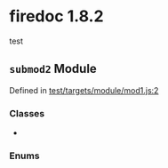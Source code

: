 
# firedoc 1.8.2

test


## `submod2` Module



Defined in [test/targets/module/mod1.js:2](../files/test_targets_module_mod1.js.md#l2)






### Classes
  - [](../classes/.md)

### Enums


